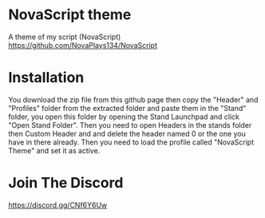 # NovaScript theme
A theme of my script (NovaScript)
https://github.com/NovaPlays134/NovaScript

# Installation
You download the zip file from this github page then copy the "Header" and "Profiles" folder from the extracted folder and paste them in the "Stand" folder, you open this folder by opening the Stand Launchpad and click "Open Stand Folder".
Then you need to open Headers in the stands folder then Custom Header and and delete the header named 0 or the one you have in there already.
Then you need to load the profile called "NovaScript Theme" and set it as active.

# Join The Discord
https://discord.gg/CNf6Y6Uw
